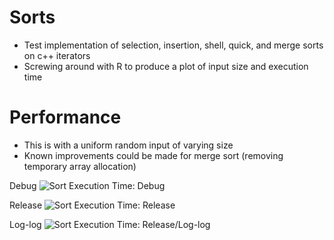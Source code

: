 # Sorts
* Test implementation of selection, insertion, shell, quick, and merge sorts on c++ iterators
* Screwing around with R to produce a plot of input size and execution time

# Performance
* This is with a uniform random input of varying size
* Known improvements could be made for merge sort (removing temporary array allocation)

Debug
![Sort Execution Time: Debug](https://raw.githubusercontent.com/jmoyers/Sorts/master/Sorts/sorts.png)

Release
![Sort Execution Time: Release](https://raw.githubusercontent.com/jmoyers/Sorts/master/Sorts/sorts_release.png)

Log-log
![Sort Execution Time: Release/Log-log](https://raw.githubusercontent.com/jmoyers/Sorts/master/Sorts/loglog.png)
